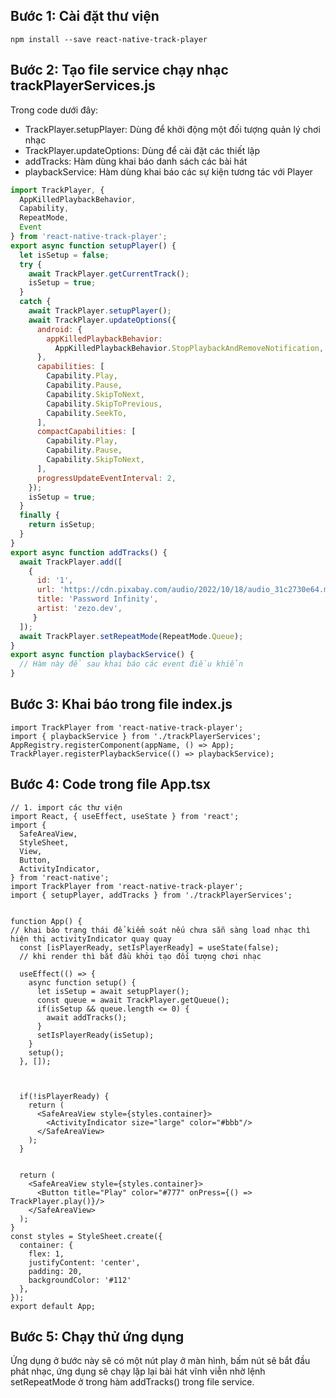## Bước 1: Cài đặt thư viện
```
npm install --save react-native-track-player
```
## Bước 2: Tạo file service chạy nhạc trackPlayerServices.js
Trong code dưới đây: 
- TrackPlayer.setupPlayer: Dùng để khởi động một đối tượng quản lý chơi nhạc
- TrackPlayer.updateOptions: Dùng để cài đặt các thiết lập
- addTracks: Hàm dùng khai báo danh sách các bài hát
- playbackService: Hàm dùng khai báo các sự kiện tương tác với Player

 
```javascript
import TrackPlayer, {
  AppKilledPlaybackBehavior,
  Capability,
  RepeatMode,
  Event
} from 'react-native-track-player';
export async function setupPlayer() {
  let isSetup = false;
  try {
    await TrackPlayer.getCurrentTrack();
    isSetup = true;
  }
  catch {
    await TrackPlayer.setupPlayer();
    await TrackPlayer.updateOptions({
      android: {
        appKilledPlaybackBehavior:
          AppKilledPlaybackBehavior.StopPlaybackAndRemoveNotification,
      },
      capabilities: [
        Capability.Play,
        Capability.Pause,
        Capability.SkipToNext,
        Capability.SkipToPrevious,
        Capability.SeekTo,
      ],
      compactCapabilities: [
        Capability.Play,
        Capability.Pause,
        Capability.SkipToNext,
      ],
      progressUpdateEventInterval: 2,
    });
    isSetup = true;
  }
  finally {
    return isSetup;
  }
}
export async function addTracks() {
  await TrackPlayer.add([
    {
      id: '1',
      url: 'https://cdn.pixabay.com/audio/2022/10/18/audio_31c2730e64.mp3',
      title: 'Password Infinity',
      artist: 'zezo.dev',
     }
  ]);
  await TrackPlayer.setRepeatMode(RepeatMode.Queue);
}
export async function playbackService() {
  // Hàm này để sau khai báo các event điều khiển
}
```

## Bước 3: Khai báo trong file index.js
 
```
import TrackPlayer from 'react-native-track-player';
import { playbackService } from './trackPlayerServices';
AppRegistry.registerComponent(appName, () => App);
TrackPlayer.registerPlaybackService(() => playbackService);
```

## Bước 4: Code trong file App.tsx

```
// 1. import các thư viện
import React, { useEffect, useState } from 'react';
import {
  SafeAreaView,
  StyleSheet,
  View,
  Button,
  ActivityIndicator,
} from 'react-native';
import TrackPlayer from 'react-native-track-player';
import { setupPlayer, addTracks } from './trackPlayerServices';


function App() {
// khai báo trạng thái để kiểm soát nếu chưa sẵn sàng load nhạc thì hiện thị activityIndicator quay quay
  const [isPlayerReady, setIsPlayerReady] = useState(false);
  // khi render thì bắt đầu khởi tạo đối tượng chơi nhạc
  
  useEffect(() => {
    async function setup() {
      let isSetup = await setupPlayer();
      const queue = await TrackPlayer.getQueue();
      if(isSetup && queue.length <= 0) {
        await addTracks();
      }
      setIsPlayerReady(isSetup);
    }
    setup();
  }, []);
  
  
  
  if(!isPlayerReady) {
    return (
      <SafeAreaView style={styles.container}>
        <ActivityIndicator size="large" color="#bbb"/>
      </SafeAreaView>
    );
  }
  
  
  return (
    <SafeAreaView style={styles.container}>
      <Button title="Play" color="#777" onPress={() => TrackPlayer.play()}/>
    </SafeAreaView>
  );
}
const styles = StyleSheet.create({
  container: {
    flex: 1,
    justifyContent: 'center',
    padding: 20,
    backgroundColor: '#112'
  },
});
export default App;
```

## Bước 5: Chạy thử ứng dụng
Ứng dụng ở bước này sẽ có một nút play ở màn hình, bấm nút sẽ bắt đầu phát nhạc, ứng dụng sẽ chạy lặp lại bài hát vĩnh viễn nhờ lệnh setRepeatMode ở trong hàm addTracks() trong file service.
